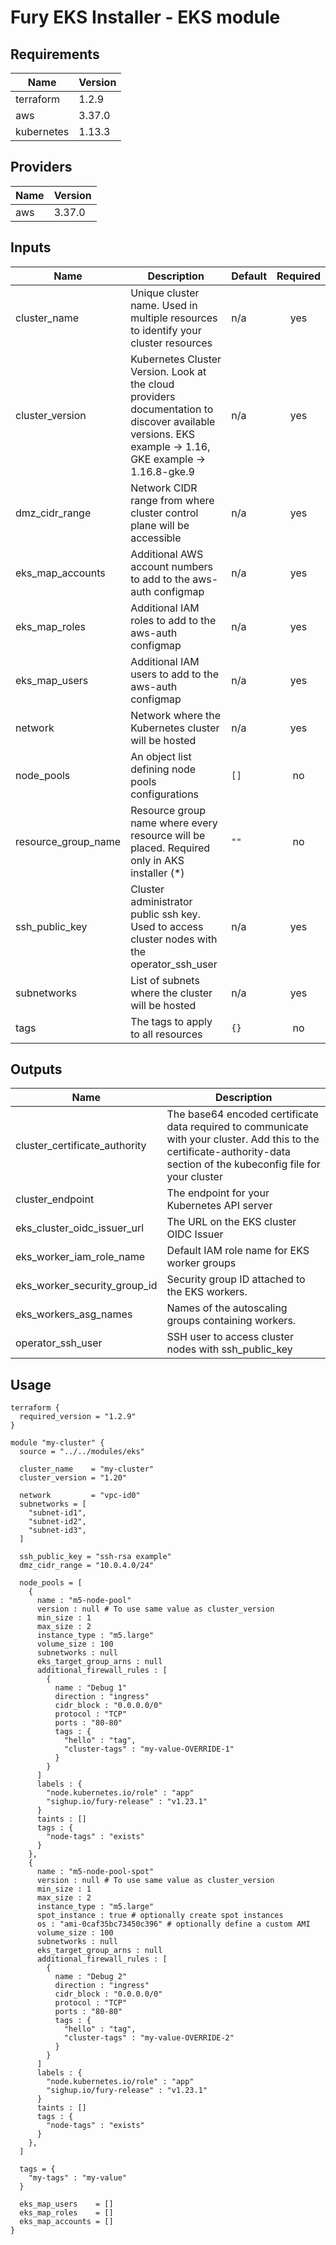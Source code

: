 <!-- BEGIN_TF_DOCS -->

# Fury EKS Installer - EKS module

<!-- <KFD-DOCS> -->

## Requirements

| Name | Version |
|------|---------|
| terraform | 1.2.9 |
| aws | 3.37.0 |
| kubernetes | 1.13.3 |

## Providers

| Name | Version |
|------|---------|
| aws | 3.37.0 |

## Inputs

| Name | Description | Default | Required |
|------|-------------|---------|:--------:|
| cluster\_name | Unique cluster name. Used in multiple resources to identify your cluster resources | n/a | yes |
| cluster\_version | Kubernetes Cluster Version. Look at the cloud providers documentation to discover available versions. EKS example -> 1.16, GKE example -> 1.16.8-gke.9 | n/a | yes |
| dmz\_cidr\_range | Network CIDR range from where cluster control plane will be accessible | n/a | yes |
| eks\_map\_accounts | Additional AWS account numbers to add to the aws-auth configmap | n/a | yes |
| eks\_map\_roles | Additional IAM roles to add to the aws-auth configmap | n/a | yes |
| eks\_map\_users | Additional IAM users to add to the aws-auth configmap | n/a | yes |
| network | Network where the Kubernetes cluster will be hosted | n/a | yes |
| node\_pools | An object list defining node pools configurations | `[]` | no |
| resource\_group\_name | Resource group name where every resource will be placed. Required only in AKS installer (*) | `""` | no |
| ssh\_public\_key | Cluster administrator public ssh key. Used to access cluster nodes with the operator\_ssh\_user | n/a | yes |
| subnetworks | List of subnets where the cluster will be hosted | n/a | yes |
| tags | The tags to apply to all resources | `{}` | no |

## Outputs

| Name | Description |
|------|-------------|
| cluster\_certificate\_authority | The base64 encoded certificate data required to communicate with your cluster. Add this to the certificate-authority-data section of the kubeconfig file for your cluster |
| cluster\_endpoint | The endpoint for your Kubernetes API server |
| eks\_cluster\_oidc\_issuer\_url | The URL on the EKS cluster OIDC Issuer |
| eks\_worker\_iam\_role\_name | Default IAM role name for EKS worker groups |
| eks\_worker\_security\_group\_id | Security group ID attached to the EKS workers. |
| eks\_workers\_asg\_names | Names of the autoscaling groups containing workers. |
| operator\_ssh\_user | SSH user to access cluster nodes with ssh\_public\_key |

## Usage

```hcl
terraform {
  required_version = "1.2.9"
}

module "my-cluster" {
  source = "../../modules/eks"

  cluster_name    = "my-cluster"
  cluster_version = "1.20"

  network         = "vpc-id0"
  subnetworks = [
    "subnet-id1",
    "subnet-id2",
    "subnet-id3",
  ]

  ssh_public_key = "ssh-rsa example"
  dmz_cidr_range = "10.0.4.0/24"

  node_pools = [
    {
      name : "m5-node-pool"
      version : null # To use same value as cluster_version
      min_size : 1
      max_size : 2
      instance_type : "m5.large"
      volume_size : 100
      subnetworks : null
      eks_target_group_arns : null
      additional_firewall_rules : [
        {
          name : "Debug 1"
          direction : "ingress"
          cidr_block : "0.0.0.0/0"
          protocol : "TCP"
          ports : "80-80"
          tags : {
            "hello" : "tag",
            "cluster-tags" : "my-value-OVERRIDE-1"
          }
        }
      ]
      labels : {
        "node.kubernetes.io/role" : "app"
        "sighup.io/fury-release" : "v1.23.1"
      }
      taints : []
      tags : {
        "node-tags" : "exists"
      }
    },
    {
      name : "m5-node-pool-spot"
      version : null # To use same value as cluster_version
      min_size : 1
      max_size : 2
      instance_type : "m5.large"
      spot_instance : true # optionally create spot instances
      os : "ami-0caf35bc73450c396" # optionally define a custom AMI
      volume_size : 100
      subnetworks : null
      eks_target_group_arns : null
      additional_firewall_rules : [
        {
          name : "Debug 2"
          direction : "ingress"
          cidr_block : "0.0.0.0/0"
          protocol : "TCP"
          ports : "80-80"
          tags : {
            "hello" : "tag",
            "cluster-tags" : "my-value-OVERRIDE-2"
          }
        }
      ]
      labels : {
        "node.kubernetes.io/role" : "app"
        "sighup.io/fury-release" : "v1.23.1"
      }
      taints : []
      tags : {
        "node-tags" : "exists"
      }
    },
  ]

  tags = {
    "my-tags" : "my-value"
  }

  eks_map_users    = []
  eks_map_roles    = []
  eks_map_accounts = []
}

```

<!-- </KFD-DOCS> -->
<!-- END_TF_DOCS -->
